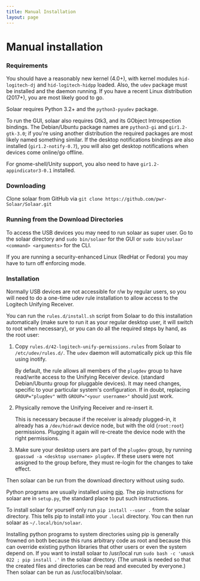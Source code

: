 ```yaml
---
title: Manual Installation
layout: page
---
```


# Manual installation

### Requirements

You should have a reasonably new kernel (4.0+), with kernel modules `hid-logitech-dj`
and `hid-logitech-hidpp` loaded.   Also, the `udev` package must be installed
and the daemon running.  If you have a recent Linux distribution (2017+), you are
most likely good to go.

Solaar requires Python 3.2+
and the `python3-pyudev` package. 

To run the GUI, solaar also requires Gtk3, and its GObject
Introspection bindings. The Debian/Ubuntu package names are
`python3-gi` and `gir1.2-gtk-3.0`; if you're using another
distribution the required packages are most likely named something similar.
If the desktop notifications bindings are also installed (`gir1.2-notify-0.7`),
you will also get desktop notifications when devices come online/go offline.

For gnome-shell/Unity support, you also need to have `gir1.2-appindicator3-0.1`
installed.


### Downloading

Clone solaar from GitHub via `git clone https://github.com/pwr-Solaar/Solaar.git`


### Running from the Download Directories

To access the USB devices you may need to run solaar as super user.
Go to the solaar directory and `sudo bin/solaar` for the GUI
or `sudo bin/solaar <command> <arguments>` for the CLI.

If you are running a security-enhanced Linux (RedHat or Fedora)
you may have to turn off enforcing mode.


### Installation

Normally USB devices are not accessible for r/w by regular users, so you will
need to do a one-time udev rule installation to allow access to the Logitech
Unifying Receiver.

You can run the `rules.d/install.sh` script from Solaar to do this installation
automatically (make sure to run it as your regular desktop user, it will switch
to root when necessary), or you can do all the required steps by hand, as the
root user:

1. Copy `rules.d/42-logitech-unify-permissions.rules` from Solaar to
   `/etc/udev/rules.d/`. The `udev` daemon will automatically pick up this file
   using inotify.

   By default, the rule allows all members of the `plugdev` group to have
   read/write access to the Unifying Receiver device. (standard Debian/Ubuntu
   group for pluggable devices). It may need changes, specific to your
   particular system's configuration. If in doubt, replacing `GROUP="plugdev"`
   with `GROUP="<your username>"` should just work.

2. Physically remove the Unifying Receiver and re-insert it.

   This is necessary because if the receiver is already plugged-in, it already
   has a `/dev/hidrawX` device node, but with the old (`root:root`) permissions.
   Plugging it again will re-create the device node with the right permissions.

3. Make sure your desktop users are part of the `plugdev` group, by running
   `gpasswd -a <desktop username> plugdev`. If these users were not assigned to the
   group before, they must re-login for the changes to take effect.


Then solaar can be run from the download directory without using sudo.

Python programs are usually installed using [pip][pip].
The pip instructions for solaar are in `setup.py`, the standard place to put such instructions.

To install solaar for yourself only run `pip install --user .` from the solaar directory.
This tells pip to install into your `.local` directory. You can then run solaar as 
 `~/.local/bin/solaar`.

Installing python programs to system directories using pip is generally frowned on both
because this runs arbitrary code as root and because this can override existing python libraries
that other users or even the system depend on.  If you want to install solaar to /usr/local run
`sudo bash -c 'umask 022 ; pip install .'` in the solaar directory.
(The umask is needed so that the created files and directories can be read and executed by everyone.)
Then solaar can be run as /usr/local/bin/solaar.

[pip]: https://en.wikipedia.org/wiki/Pip_(package_manager)